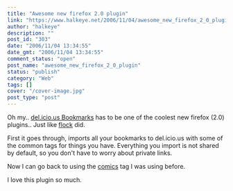 ```yaml
---
title: "Awesome new firefox 2.0 plugin"
link: "https://www.halkeye.net/2006/11/04/awesome_new_firefox_2_0_plugin/"
author: "halkeye"
description: ""
post_id: "303"
date: "2006/11/04 13:34:55"
date_gmt: "2006/11/04 13:34:55"
comment_status: "open"
post_name: "awesome_new_firefox_2_0_plugin"
status: "publish"
category: "Web"
tags: []
cover: "/cover-image.jpg"
post_type: "post"
---
```


Oh my.. [del.icio.us Bookmarks](https://addons.mozilla.org/firefox/3615/) has to be one of the coolest new firefox (2.0) plugins.. Just like [flock](http://www.flock.com) did.

First it goes through, imports all your bookmarks to del.icio.us with some of the common tags for things you have. Everything you import is not shared by default, so you don't have to worry about private links.

Now I can go back to using the [comics](http://del.icio.us/halkeye/comics) tag I was using before.

I love this plugin so much.
